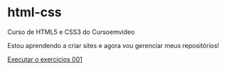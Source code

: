 # html-css
 Curso de HTML5 e CSS3 do Cursoemvideo

Estou aprendendo a criar sites e agora vou gerenciar meus repositórios!

<a href="https://samueljxg.github.io/html-css/exercicios/ex001/index.html">Executar o exercicios 001</a>